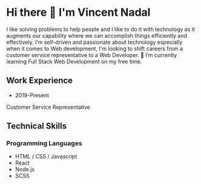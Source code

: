 # Hi there 👋 I'm Vincent Nadal

I like solving problems to help people and I like to do it with technology as it augments our capability where we can accomplish things efficiently and effectively. I’m self-driven and passionate about technology especially when it comes to Web development, I'm looking to shift careers from a customer service representative to a Web Developer. 
🌱 I’m currently learning Full Stack Web Development on my free time.

## Work Experience

* 2019-Present

Customer Service Representative

## Technical Skills

### Programming Languages
* HTML / CSS / Javascript
* React
* Node.js
* SCSS



<!--
**Nacen/Nacen** is a ✨ _special_ ✨ repository because its `README.md` (this file) appears on your GitHub profile.

Here are some ideas to get you started:

- 🔭 I’m currently working on ...
- 🌱 I’m currently learning ...
- 👯 I’m looking to collaborate on ...
- 🤔 I’m looking for help with ...
- 💬 Ask me about ...
- 📫 How to reach me: ...
- 😄 Pronouns: ...
- ⚡ Fun fact: ...
-->

